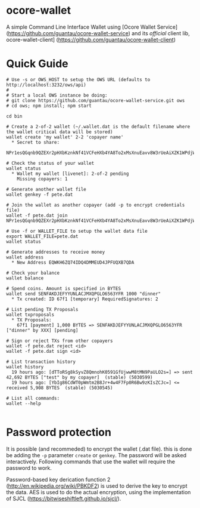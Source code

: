 # ocore-wallet

A simple Command Line Interface Wallet using [Ocore Wallet Service] (https://github.com/guantau/ocore-wallet-service) and its *official* client lib, ocore-wallet-client] (https://github.com/guantau/ocore-wallet-client)

# Quick Guide

``` shell
# Use -s or OWS_HOST to setup the OWS URL (defaults to http://localhost:3232/ows/api)
# 
# Start a local OWS instance be doing:
# git clone https://github.com/guantau/ocore-wallet-service.git ows
# cd ows; npm install; npm start

cd bin
 
# Create a 2-of-2 wallet (~/.wallet.dat is the default filename where the wallet critical data will be stored)
wallet create 'my wallet' 2-2 'copayer name'
  * Secret to share:
    NPr1esQGqnb9QZEXr2pHXbKznkNf41VCFeHXb4YA8To2xMsXnuEavv8W3rUeAiXZK1WPdjWNF9Lobyte

# Check the status of your wallet 
wallet status
  * Wallet my wallet [livenet]: 2-of-2 pending
    Missing copayers: 1

# Generate another wallet file
wallet genkey -f pete.dat

# Join the wallet as another copayer (add -p to encrypt credentials file)
wallet -f pete.dat join NPr1esQGqnb9QZEXr2pHXbKznkNf41VCFeHXb4YA8To2xMsXnuEavv8W3rUeAiXZK1WPdjWNF9Lobyte
   
# Use -f or WALLET_FILE to setup the wallet data file
export WALLET_FILE=pete.dat
wallet status

# Generate addresses to receive money
wallet address
  * New Address EQWKH6ZQ74IDQ4DMMEUD4JPFUQXB7QDA

# Check your balance
wallet balance
   
# Spend coins. Amount is specified in BYTES
wallet send SENFAKDJEFYYUNLACJMXQPGLO6563YFR 1000 "dinner"
  * Tx created: ID 67f1 [temporary] RequiredSignatures: 2

# List pending TX Proposals
wallet txproposals
  * TX Proposals:
    67f1 [payment] 1,000 BYTES => SENFAKDJEFYYUNLACJMXQPGLO6563YFR ["dinner" by XXX] [pending]

# Sign or reject TXs from other copayers
wallet -f pete.dat reject <id>
wallet -f pete.dat sign <id>

# List transaction history
wallet history
  19 hours ago: [dTToRSg8kSyvZ8QmnohK0591GfUjwwM8tMN9PaULO2s=] => sent 42,692 BYTES ["test" by my copayer]  (stable) (5030599)
  19 hours ago: [YbIg86CdWT0pWmtm2B8Jr+4w4F7Fp0R6Bw9zKIsZCJc=] <= received 5,908 BYTES  (stable) (5030545)
   
# List all commands:
wallet --help
 
```
  
  
# Password protection 

It is possible (and recommeded) to encrypt the wallet (.dat file). this is done 
be adding the `-p` parameter `create` or `genkey`. The password will be asked 
interactively. Following commands that use the wallet will require the password to work.

Password-based key derication function 2 (http://en.wikipedia.org/wiki/PBKDF2) is used to derive
the key to encrypt the data. AES is used to do the actual encryption, using the implementation
of SJCL (https://bitwiseshiftleft.github.io/sjcl/).

